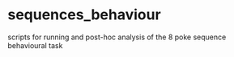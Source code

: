 # sequences_behaviour
scripts for running and post-hoc analysis of the 8 poke sequence behavioural task 
